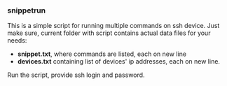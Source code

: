 ### snippetrun

This is a simple script for running multiple commands on ssh device.
Just make sure, current folder with script contains actual data files for your needs:
* **snippet.txt**, where commands are listed, each on new line
* **devices.txt** containing list of devices' ip addresses, each on new line.

Run the script, provide ssh login and password.

